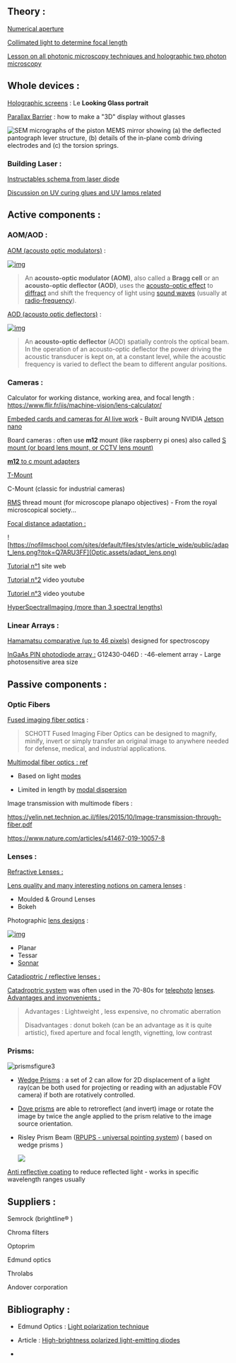## Theory : 

[Numerical aperture](https://www.zeiss.com/microscopy/int/solutions/reference/basic-microscopy/numerical-aperture-and-resolution.html)

[Collimated light to determine focal length](https://www.edmundoptics.com/knowledge-center/video/tutorials/understanding-collimation-to-determine-optical-lens-focal-length/)



[Lesson on all photonic microscopy techniques and holographic two photon microscopy](https://www.vassanellilab.eu//wp-content/uploads/2016/02/holgraphic-two-photon-microscopy.pdf)

## Whole devices : 

[Holographic screens](https://www.crumpe.com/2020/12/looking-glass-portrait-cadre-photo-qui-transforme-les-portraits-iphone-en-hologrammes-3d/) : Le **Looking Glass portrait**

[Parallax Barrier](https://en.wikipedia.org/wiki/Parallax_barrier) : how to make a "3D" display without glasses 

![SEM micrographs of the piston MEMS mirror showing (a) the deflected pantograph lever structure, (b) details of the in-plane comb driving electrodes and (c) the torsion springs.](Optic.assets/SEM-micrographs-of-the-piston-MEMS-mirror-showing-a-the-deflected-pantograph-lever.jpg)

### Building Laser :

[Instructables schema from laser diode](https://www.instructables.com/id/How-to-build-a-laser-general-guide/)

[Discussion on UV curing glues and UV lamps related](https://www.researchgate.net/post/How_to_choose_a_UV_curing_lamp1) 



## Active components :

### AOM/AOD :

[AOM (acousto optic modulators)](https://en.wikipedia.org/wiki/Acousto-optic_modulator#Modelocking) : 

[![img](Optic.assets/260px-Acousto-optic_Modulator.png)](https://en.wikipedia.org/wiki/File:Acousto-optic_Modulator.png)

> An **acousto-optic modulator (AOM)**, also called a **Bragg cell** or an **acousto-optic deflector (AOD)**, uses the [acousto-optic effect](https://en.wikipedia.org/wiki/Acousto-optic_effect) to [diffract](https://en.wikipedia.org/wiki/Diffraction) and shift the frequency of light using [sound waves](https://en.wikipedia.org/wiki/Sound_wave) (usually at [radio-frequency](https://en.wikipedia.org/wiki/Radio-frequency)).

[AOD (acousto optic deflectors)](https://en.wikipedia.org/wiki/Acousto-optic_deflector) : 

[![img](Optic.assets/539px-Bragg's_Condition.jpg)](https://en.wikipedia.org/wiki/File:Bragg's_Condition.jpg)

> An **acousto-optic deflector** (AOD) spatially controls the optical  beam.  In the operation of an acousto-optic deflector the power driving  the acoustic transducer is kept on, at a constant level, while the  acoustic frequency is varied to deflect the beam to different angular  positions.



### Cameras :

Calculator for working distance, working area, and focal length : https://www.flir.fr/iis/machine-vision/lens-calculator/

[Embeded cards and cameras for AI live work](https://www.theimagingsource.com/embedded-vision/development-kits/nvidia-jetson-nano/?utm_medium=E-Mail&utm_source=Newsletter+on+December+02%2C+2020&utm_campaign=Newsletter+on+December+02%2C+2020+%28en_US%29&utm_content=hero) - Built aroung NVIDIA [Jetson nano](https://developer.nvidia.com/embedded/jetson-nano-developer-kit)

Board cameras : often use **m12**  mount (like raspberry pi ones) also called [S mount (or board lens mount, or CCTV lens mount)](https://en.wikipedia.org/wiki/S-mount_(CCTV_lens))

[**m12**  to c mount adapters](https://www.google.com/search?client=firefox-b-d&q=m12+to+c+mount+adapter) 

[T-Mount](https://en.wikipedia.org/wiki/T-mount)

C-Mount (classic for industrial cameras)

[RMS](https://en.wikipedia.org/wiki/Royal_Microscopical_Society) thread mount (for microscope planapo objectives) - From the royal microscopical society...

<u>Focal distance adaptation :</u> 



![https://nofilmschool.com/sites/default/files/styles/article_wide/public/adapt_lens.png?itok=Q7ARU3FF](Optic.assets/adapt_lens.png)

[Tutorial n°1](https://nofilmschool.com/2016/08/tutorial-mount-any-lens-your-camera-easy-trick) site web

[Tutorial n°2](https://www.youtube.com/watch?v=dj6Y1SDnQJQ) video youtube

[Tutoriel n°3](https://www.youtube.com/watch?v=UR7JHHgNd38) video youtube

[HyperSpectralImaging (more than 3 spectral lengths)](https://en.wikipedia.org/wiki/Hyperspectral_imaging)









### Linear Arrays : 

[Hamamatsu comparative (up to 46 pixels)](https://www.hamamatsu.com/eu/en/product/optical-sensors/photodiodes/ingaas-photodiode-array/ingaas-photodiode-array/index.html) designed for spectroscopy

<u>InGaAs PIN photodiode array :</u> 
G12430-046D : -46-element array - Large photosensitive area size



## Passive components :





### Optic Fibers

[Fused imaging fiber optics](https://www.schott.com/en-us/products/fused-imaging-fiber-optics) :

> SCHOTT Fused Imaging Fiber Optics can be designed to magnify, minify,  invert or simply transfer an original image to anywhere needed for  defense, medical, and industrial applications.



<u>Multimodal fiber optics : [ref](https://en.wikipedia.org/wiki/Multi-mode_optical_fiber)</u>

- Based on light [modes](https://en.wikipedia.org/wiki/Normal_mode)

- Limited in length by [modal dispersion](https://en.wikipedia.org/wiki/Modal_dispersion)

Image transmission with multimode fibers :

https://yelin.net.technion.ac.il/files/2015/10/Image-transmission-through-fiber.pdf

https://www.nature.com/articles/s41467-019-10057-8

### Lenses :

<u>Refractive Lenses :</u>

[Lens quality and many interesting notions on camera lenses](https://photography.tutsplus.com/articles/everything-you-need-to-know-about-lens-quality--photo-14430) :

- Moulded & Ground Lenses
- Bokeh

Photographic [lens designs](https://en.wikipedia.org/wiki/Photographic_lens_design#Types_of_lenses)  : 

[![img](Optic.assets/220px-Zeiss_Otus_55mm_f1.4_cut.jpg)](https://en.wikipedia.org/wiki/File:Zeiss_Otus_55mm_f1.4_cut.jpg)

- Planar
- Tessar
- [Sonnar](https://en.wikipedia.org/wiki/Zeiss_Sonnar)

<u>Catadioptric / reflective lenses :</u>

[Catadroptric system](https://en.wikipedia.org/wiki/Catadioptric_system) was often used in the 70-80s for [telephoto](https://en.wikipedia.org/wiki/Telephoto) [lenses](https://en.wikipedia.org/wiki/Photographic_lens). [Advantages and invonvenients :](https://advancedphototech.wordpress.com/lenses/mirror-mirror-a-guide-to-choosing-and-using-mirror-lenses/)

> Advantages : Lightweight , less expensive, no chromatic aberration
>
> Disadvantages : donut bokeh (can be an advantage as it is quite artistic), fixed aperture and focal length, vignetting, low contrast

### Prisms:

![prismsfigure3](Optic.assets/prismsfigure3.jpg)

- [Wedge Prisms](https://www.thorlabs.com/newgrouppage9.cfm?objectgroup_id=147) : a set of 2 can allow for 2D displacement of a light ray(can be both used for projecting or reading with an adjustable FOV camera) if both are rotatively controlled.
- [Dove prisms](https://www.thorlabs.com/newgrouppage9.cfm?objectgroup_id=6810) are able to retroreflect (and invert) image or rotate the image by twice the angle applied to the prism relative to the image source orientation.

- Risley Prism Beam ([RPUPS - universal pointing system](https://www.spiedigitallibrary.org/conference-proceedings-of-spie/9579/95790B/Risley-prism-universal-pointing-system-RPUPS/10.1117/12.2188088.short?SSO=1)) ( based on wedge prisms )

	![](Optic.assets/00010_psisdg9579_95790B_03.jpg)



[Anti reflective coating](https://en.wikipedia.org/wiki/Anti-reflective_coating) to reduce reflected light - works in specific wavelength ranges usually



## Suppliers :

Semrock (brightline:registered: )  

Chroma filters 

Optoprim

Edmund optics

Throlabs

Andover corporation







## Bibliography :

- Edmund Optics : [Light polarization technique](https://www.edmundoptics.eu/knowledge-center/application-notes/illumination/successful-light-polarization-techniques/)

- Article : [High-brightness polarized light-emitting diodes](https://www.nature.com/articles/lsa201222)

- 

